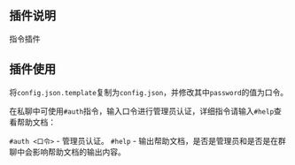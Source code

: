 ## 插件说明

指令插件

## 插件使用

将`config.json.template`复制为`config.json`，并修改其中`password`的值为口令。

在私聊中可使用`#auth`指令，输入口令进行管理员认证，详细指令请输入`#help`查看帮助文档：

`#auth <口令>` - 管理员认证。
`#help` - 输出帮助文档，是否是管理员和是否是在群聊中会影响帮助文档的输出内容。

